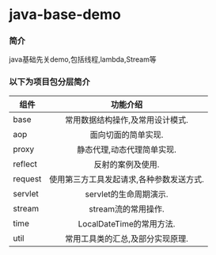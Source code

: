 # java-base-demo
### 简介
java基础先关demo,包括线程,lambda,Stream等

### 以下为项目包分层简介

组件|功能介绍
--|:--:
base|常用数据结构操作,及常用设计模式.
aop|面向切面的简单实现.
proxy|静态代理,动态代理简单实现.
reflect|反射的案例及使用.
request|使用第三方工具发起请求,各种参数发送方式.
servlet|servlet的生命周期演示.
stream|stream流的常用操作.
time|LocalDateTime的常用方法.
util|常用工具类的汇总,及部分实现原理.
